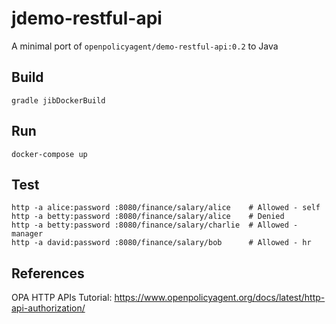 # jdemo-restful-api

A minimal port of `openpolicyagent/demo-restful-api:0.2` to Java

## Build
```
gradle jibDockerBuild
```

## Run
```
docker-compose up
```

## Test
```
http -a alice:password :8080/finance/salary/alice    # Allowed - self
http -a betty:password :8080/finance/salary/alice    # Denied
http -a betty:password :8080/finance/salary/charlie  # Allowed - manager
http -a david:password :8080/finance/salary/bob      # Allowed - hr
```

## References
OPA HTTP APIs Tutorial: https://www.openpolicyagent.org/docs/latest/http-api-authorization/
